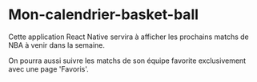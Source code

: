 # Mon-calendrier-basket-ball
Cette application React Native servira à afficher les prochains matchs de NBA à venir dans la semaine. 

On pourra aussi suivre les matchs de son équipe favorite exclusivement avec une page 'Favoris'.

